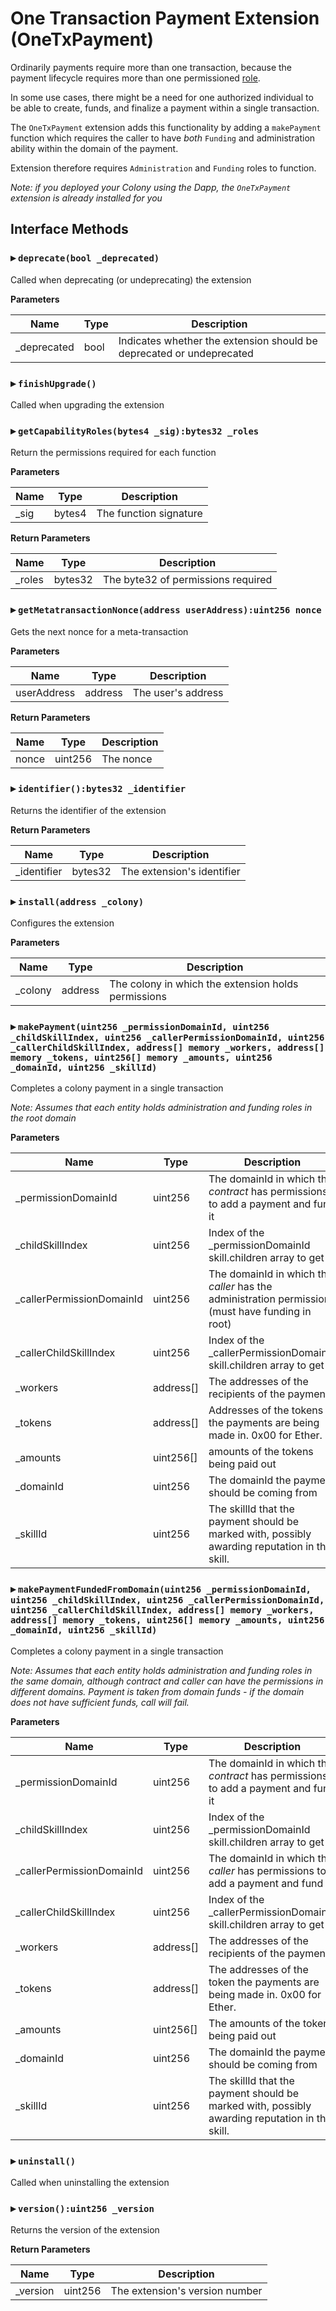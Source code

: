 # One Transaction Payment Extension (OneTxPayment)

Ordinarily payments require more than one transaction, because the payment lifecycle requires more than one permissioned [role](../tldr/permissions/).

In some use cases, there might be a need for one authorized individual to be able to create, funds, and finalize a payment within a single transaction.

The `OneTxPayment` extension adds this functionality by adding a `makePayment` function which requires the caller to have _both_ `Funding` and administration ability within the domain of the payment.

Extension therefore requires `Administration` and `Funding` roles to function.

_Note: if you deployed your Colony using the Dapp, the `OneTxPayment` extension is already installed for you_

## Interface Methods

### ▸ `deprecate(bool _deprecated)`

Called when deprecating (or undeprecating) the extension

**Parameters**

| Name         | Type | Description                                                          |
| ------------ | ---- | -------------------------------------------------------------------- |
| \_deprecated | bool | Indicates whether the extension should be deprecated or undeprecated |

### ▸ `finishUpgrade()`

Called when upgrading the extension

### ▸ `getCapabilityRoles(bytes4 _sig):bytes32 _roles`

Return the permissions required for each function

**Parameters**

| Name  | Type   | Description            |
| ----- | ------ | ---------------------- |
| \_sig | bytes4 | The function signature |

**Return Parameters**

| Name    | Type    | Description                        |
| ------- | ------- | ---------------------------------- |
| \_roles | bytes32 | The byte32 of permissions required |

### ▸ `getMetatransactionNonce(address userAddress):uint256 nonce`

Gets the next nonce for a meta-transaction

**Parameters**

| Name        | Type    | Description        |
| ----------- | ------- | ------------------ |
| userAddress | address | The user's address |

**Return Parameters**

| Name  | Type    | Description |
| ----- | ------- | ----------- |
| nonce | uint256 | The nonce   |

### ▸ `identifier():bytes32 _identifier`

Returns the identifier of the extension

**Return Parameters**

| Name         | Type    | Description                |
| ------------ | ------- | -------------------------- |
| \_identifier | bytes32 | The extension's identifier |

### ▸ `install(address _colony)`

Configures the extension

**Parameters**

| Name     | Type    | Description                                         |
| -------- | ------- | --------------------------------------------------- |
| \_colony | address | The colony in which the extension holds permissions |

### ▸ `makePayment(uint256 _permissionDomainId, uint256 _childSkillIndex, uint256 _callerPermissionDomainId, uint256 _callerChildSkillIndex, address[] memory _workers, address[] memory _tokens, uint256[] memory _amounts, uint256 _domainId, uint256 _skillId)`

Completes a colony payment in a single transaction

_Note: Assumes that each entity holds administration and funding roles in the root domain_

**Parameters**

| Name                       | Type       | Description                                                                                      |
| -------------------------- | ---------- | ------------------------------------------------------------------------------------------------ |
| \_permissionDomainId       | uint256    | The domainId in which the _contract_ has permissions to add a payment and fund it                |
| \_childSkillIndex          | uint256    | Index of the \_permissionDomainId skill.children array to get                                    |
| \_callerPermissionDomainId | uint256    | The domainId in which the _caller_ has the administration permission (must have funding in root) |
| \_callerChildSkillIndex    | uint256    | Index of the \_callerPermissionDomainId skill.children array to get                              |
| \_workers                  | address\[] | The addresses of the recipients of the payment                                                   |
| \_tokens                   | address\[] | Addresses of the tokens the payments are being made in. 0x00 for Ether.                          |
| \_amounts                  | uint256\[] | amounts of the tokens being paid out                                                             |
| \_domainId                 | uint256    | The domainId the payment should be coming from                                                   |
| \_skillId                  | uint256    | The skillId that the payment should be marked with, possibly awarding reputation in this skill.  |

### ▸ `makePaymentFundedFromDomain(uint256 _permissionDomainId, uint256 _childSkillIndex, uint256 _callerPermissionDomainId, uint256 _callerChildSkillIndex, address[] memory _workers, address[] memory _tokens, uint256[] memory _amounts, uint256 _domainId, uint256 _skillId)`

Completes a colony payment in a single transaction

_Note: Assumes that each entity holds administration and funding roles in the same domain, although contract and caller can have the permissions in different domains. Payment is taken from domain funds - if the domain does not have sufficient funds, call will fail._

**Parameters**

| Name                       | Type       | Description                                                                                     |
| -------------------------- | ---------- | ----------------------------------------------------------------------------------------------- |
| \_permissionDomainId       | uint256    | The domainId in which the _contract_ has permissions to add a payment and fund it               |
| \_childSkillIndex          | uint256    | Index of the \_permissionDomainId skill.children array to get                                   |
| \_callerPermissionDomainId | uint256    | The domainId in which the _caller_ has permissions to add a payment and fund it                 |
| \_callerChildSkillIndex    | uint256    | Index of the \_callerPermissionDomainId skill.children array to get                             |
| \_workers                  | address\[] | The addresses of the recipients of the payment                                                  |
| \_tokens                   | address\[] | The addresses of the token the payments are being made in. 0x00 for Ether.                      |
| \_amounts                  | uint256\[] | The amounts of the tokens being paid out                                                        |
| \_domainId                 | uint256    | The domainId the payment should be coming from                                                  |
| \_skillId                  | uint256    | The skillId that the payment should be marked with, possibly awarding reputation in this skill. |

### ▸ `uninstall()`

Called when uninstalling the extension

### ▸ `version():uint256 _version`

Returns the version of the extension

**Return Parameters**

| Name      | Type    | Description                    |
| --------- | ------- | ------------------------------ |
| \_version | uint256 | The extension's version number |
